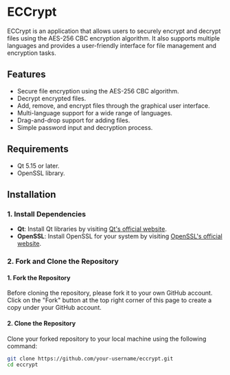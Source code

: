 # ECCrypt

ECCrypt is an application that allows users to securely encrypt and decrypt files using the AES-256 CBC encryption algorithm. It also supports multiple languages and provides a user-friendly interface for file management and encryption tasks.

## Features

- Secure file encryption using the AES-256 CBC algorithm.
- Decrypt encrypted files.
- Add, remove, and encrypt files through the graphical user interface.
- Multi-language support for a wide range of languages.
- Drag-and-drop support for adding files.
- Simple password input and decryption process.

## Requirements

- Qt 5.15 or later.
- OpenSSL library.

## Installation

### 1. Install Dependencies

- **Qt**: Install Qt libraries by visiting [Qt's official website](https://www.qt.io/download).
- **OpenSSL**: Install OpenSSL for your system by visiting [OpenSSL's official website](https://www.openssl.org/).

### 2. Fork and Clone the Repository

#### 1. Fork the Repository

Before cloning the repository, please fork it to your own GitHub account. Click on the "Fork" button at the top right corner of this page to create a copy under your GitHub account.

#### 2. Clone the Repository

Clone your forked repository to your local machine using the following command:

```bash
git clone https://github.com/your-username/eccrypt.git
cd eccrypt

